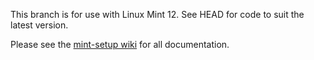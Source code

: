 This branch is for use with Linux Mint 12.  See HEAD for code to suit the latest version.

Please see the [mint-setup wiki](https://github.com/duncan-bayne/mint-setup/wiki) for all documentation.
